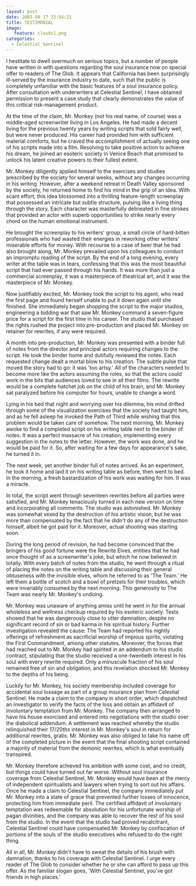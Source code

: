 ```yaml
---
layout: post
date: 2003-09-17 23:54:21
title: TESTIMONIAL
image: 
   feature: clouds1.png
categories:
  - Celestial Sentinel
---
```


I hestitate to dwell overmuch on serious topics, but a number of people have written in with questions regarding the soul insurance now on special offer to readers of The Glob. It appears that California has been surprisingly ill-served by the insurance industry to date, such that the public is completely unfamiliar with the  basic features of a soul insurance policy. After consultation with underwriters at Celestial Sentinel, I have obtained permission to present a case study that clearly demonstrates the value of this critical risk-management product.

At the time of the claim, Mr. Monkey (not his real name, of course) was a middle-aged screenwriter living in Los Angeles. He had made a decent living for the previous twenty years by writing scripts that sold fairly well, but were never produced. His career had provided him with sufficient material comforts, but he craved the accomplishment of actually seeing one of his scripts made into a film. Resolving to take positive action to achieve his dream, he joined an esoteric society in Venice Beach that promised to unlock his latent creative powers to their fullest extent. 

Mr. Monkey diligently applied himself to the exercises and studies prescribed by the society for several weeks, without any changes occurring in his writing. However, after a weekend retreat in Death Valley sponsored by the society, he returned home to find his mind in the grip of an idea. With scant effort, this idea blossomed into a thrilling feature-length screenplay that possessed an intricate but subtle structure, pulsing like a living thing through the story. Each character was masterfully delineated in fine strokes that provided an actor with superb opportunities to strike nearly every chord on the human emotional instrument. 

He brought the screenplay to his writers' group, a small circle of hard-bitten professionals who had wasted their energies in reworking other writers' miserable efforts for money. With recourse to a case of beer that he had also brought along, Mr. Monkey prevailed upon his colleagues to conduct an impromptu reading of the script. By the end of a long evening, every writer at the table was in tears, confessing that this was the most beautiful script that had ever passed through his hands. It was more than just a commercial screenplay, it was a masterpiece of theatrical art, and it was the masterpiece of Mr. Monkey. 

Now justifiably excited, Mr. Monkey took the script to his agent, who read the first page and found herself unable to put it down again until she finished. She immediately began shopping the script to the major studios, engineering a bidding war that saw Mr. Monkey command a seven-figure price for a script for the first time in his career. The studio that purchased the rights rushed the project into pre-production and placed Mr. Monkey on retainer for rewrites, if any were required.

A month into pre-production, Mr. Monkey was presented with a binder full of notes from the director and principal actors requiring changes to the script. He took the binder home and dutifully reviewed the notes. Each requested change dealt a mortal blow to his creation. The subtle pulse that moved the story had to go: it was 'too artsy.' All of the characters needed to become more like the actors assuming the roles, so that the actors could work in the bits that audiences loved to see in all their films. The rewrite would be a complete hatchet job on the child of his brain, and Mr. Monkey sat paralyzed before his computer for hours, unable to change a word.

Lying in his bed that night and worrying over his dilemma, his mind drifted through some of the visualization exercises that the society had taught him, and as he fell asleep he invoked the Path of Third while wishing that this problem would be taken care of somehow. The next morning, Mr. Monkey awoke to find a completed script on his writing table next to the binder of notes. It was a perfect massacre of his creation, implementing every suggestion in the notes to the letter. However, the work was done, and he would be paid for it. So, after waiting for a few days for appearance's sake, he turned it in.

The next week, yet another binder full of notes arrived. As an experiment, he took it home and laid it on his writing table as before, then went to bed. In the morning, a fresh bastardization of his work was waiting for him. It was a miracle. 

In total, the script went through seventeen rewrites before all parties were satisfied, and Mr. Monkey tenaciously turned in each new version on time and incorporating all comments. The studio was astonished. Mr. Monkey was somewhat vexed by the destruction of his artistic vision, but he was more than compensated by the fact that he didn't do any of the destruction himself, albeit he got paid for it. Moreover, actual shooting was starting soon.

During the long period of revision, he had become convinced that the bringers of his good fortune were the Rewrite Elves, entities that he had once thought of as a screenwriter's joke, but which he now believed in totally. With every batch of notes from the studio, he went through a ritual of placing the notes on the writing table and discussing their general obtuseness with the invisible elves, whom he referred to as 'The Team.' He left them a bottle of scotch and a bowl of pretzels for their troubles, which were invariably consumed by the next morning. This generosity to The Team was nearly Mr. Monkey's undoing.

Mr. Monkey was unaware of anything amiss until he went in for the annual wholeless and wellness checkup required by his esoteric society. Tests showed that he was dangerously close to utter damnation, despite no significant record of sin or bad karma in his spiritual history. Further investigation revealed the cause: The Team had reported his nightly offerings of refreshment as sacrificial worship of impious spirits, violating the First Commandment, among other statutes. Moreover, the forces that had reached out to Mr. Monkey had spirited in an addendum to his studio contract, stipulating that the studio received a one-twentieth interest in his soul with every rewrite required. Only a minuscule fraction of his soul remained free of sin and obligation, and this revelation shocked Mr. Monkey to the depths of his being.

Luckily for Mr. Monkey, his society membership included coverage for accidental soul lossage as part of a group insurance plan from Celestial Sentinel. He made a claim to the company in short order, which dispatched an investigator to verify the facts of the loss and obtain an affidavit of involuntary temptation from Mr. Monkey. The company then arranged to have his house exorcised and entered into negotiations with the studio over the diabolical addendum. A settlement was reached whereby the studio relinquished their 17/20ths interest in Mr. Monkey's soul in return for additional rewrites, gratis. Mr. Monkey was also obliged to take his name off of the completed picture in the event that the final shooting script contained a majority of material from the demonic rewrites, which is what eventually transpired.

Mr. Monkey therefore achieved his ambition with some cost, and no credit, but things could have turned out far worse. Without soul insurance coverage from Celestial Sentinel, Mr. Monkey would have been at the mercy of independent spiritualists and lawyers when trying to sort out his affairs. Once he made a claim to Celestial Sentinel, the company immediately put Mr. Monkey into a state of grace that prevented further losses of innocence, protecting him from immediate peril. The certified affidavit of involuntary temptation was redeemable for absolution for his unfortunate worship of pagan divinities, and the company was able to recover the rest of his soul from the studio. In the event that the studio had proved recalcitrant, Celestial Sentinel could have compensated Mr. Monkey by confiscation of portions of the souls of the studio executives who refused to do the right thing.

All in all, Mr. Monkey didn't have to sweat the details of his brush with damnation, thanks to his coverage with Celestial Sentinel. I urge every reader of The Glob to consider whether he or she can afford to pass up this offer. As the familiar slogan goes, 'With Celestial Sentinel, you've got friends in high places.'
